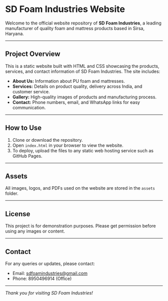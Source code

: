 # SD Foam Industries Website

Welcome to the official website repository of **SD Foam Industries**, a leading manufacturer of quality foam and mattress products based in Sirsa, Haryana.

---

## Project Overview

This is a static website built with HTML and CSS showcasing the products, services, and contact information of SD Foam Industries. The site includes:

- **About Us:** Information about PU foam and mattresses.
- **Services:** Details on product quality, delivery across India, and customer service.
- **Gallery:** High-quality images of products and manufacturing process.
- **Contact:** Phone numbers, email, and WhatsApp links for easy communication.

---

## How to Use

1. Clone or download the repository.
2. Open `index.html` in your browser to view the website.
3. To deploy, upload the files to any static web hosting service such as GitHub Pages.

---

## Assets

All images, logos, and PDFs used on the website are stored in the `assets` folder.

---

## License

This project is for demonstration purposes. Please get permission before using any images or content.

---

## Contact

For any queries or updates, please contact:

- Email: sdfoamindustries@gmail.com
- Phone: 8950496914 (Office)

---

*Thank you for visiting SD Foam Industries!*
